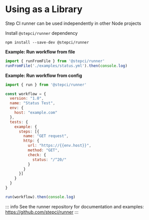 # Using as a Library

Step CI runner can be used independently in other Node projects

Install `@stepci/runner` dependency

```
npm install --save-dev @stepci/runner
```

**Example: Run workflow from file**

```js
import { runFromFile } from '@stepci/runner'
runFromFile('./examples/status.yml').then(console.log)
```

**Example: Run workflow from config**

```js
import { run } from '@stepci/runner'

const workflow = {
  version: "1.0",
  name: "Status Test",
  env: {
    host: "example.com"
  },
  tests: {
    example: {
      steps: [{
        name: "GET request",
        http: {
          url: "https://{{env.host}}",
          method: "GET",
          check: {
            status: "/^20/"
          }
        }
      }]
    }
  }
}

run(workflow).then(console.log)
```

::: info
See the runner repository for documentation and examples: https://github.com/stepci/runner
:::
